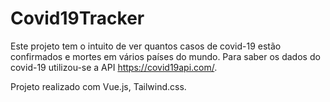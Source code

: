 # Covid19Tracker

Este projeto tem o intuito de ver quantos casos de covid-19 estão confirmados e mortes em vários países do mundo.
Para saber os dados do covid-19 utilizou-se a API https://covid19api.com/. 

Projeto realizado com Vue.js, Tailwind.css.
